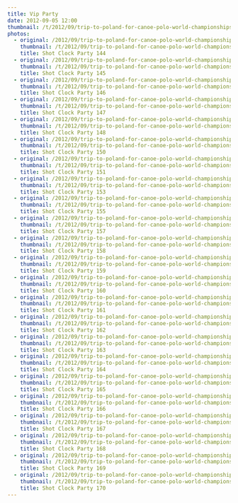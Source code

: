 ```yaml
---
title: Vip Party
date: 2012-09-05 12:00
thumbnail: /t/2012/09/trip-to-poland-for-canoe-polo-world-championships/world-championships/opening-ceremony/vip-party/shot-clock-party-144.jpg
photos:
  - original: /2012/09/trip-to-poland-for-canoe-polo-world-championships/world-championships/opening-ceremony/vip-party/shot-clock-party-144.jpg
    thumbnail: /t/2012/09/trip-to-poland-for-canoe-polo-world-championships/world-championships/opening-ceremony/vip-party/shot-clock-party-144.jpg
    title: Shot Clock Party 144
  - original: /2012/09/trip-to-poland-for-canoe-polo-world-championships/world-championships/opening-ceremony/vip-party/shot-clock-party-145.jpg
    thumbnail: /t/2012/09/trip-to-poland-for-canoe-polo-world-championships/world-championships/opening-ceremony/vip-party/shot-clock-party-145.jpg
    title: Shot Clock Party 145
  - original: /2012/09/trip-to-poland-for-canoe-polo-world-championships/world-championships/opening-ceremony/vip-party/shot-clock-party-146.jpg
    thumbnail: /t/2012/09/trip-to-poland-for-canoe-polo-world-championships/world-championships/opening-ceremony/vip-party/shot-clock-party-146.jpg
    title: Shot Clock Party 146
  - original: /2012/09/trip-to-poland-for-canoe-polo-world-championships/world-championships/opening-ceremony/vip-party/shot-clock-party-147.jpg
    thumbnail: /t/2012/09/trip-to-poland-for-canoe-polo-world-championships/world-championships/opening-ceremony/vip-party/shot-clock-party-147.jpg
    title: Shot Clock Party 147
  - original: /2012/09/trip-to-poland-for-canoe-polo-world-championships/world-championships/opening-ceremony/vip-party/shot-clock-party-148.jpg
    thumbnail: /t/2012/09/trip-to-poland-for-canoe-polo-world-championships/world-championships/opening-ceremony/vip-party/shot-clock-party-148.jpg
    title: Shot Clock Party 148
  - original: /2012/09/trip-to-poland-for-canoe-polo-world-championships/world-championships/opening-ceremony/vip-party/shot-clock-party-150.jpg
    thumbnail: /t/2012/09/trip-to-poland-for-canoe-polo-world-championships/world-championships/opening-ceremony/vip-party/shot-clock-party-150.jpg
    title: Shot Clock Party 150
  - original: /2012/09/trip-to-poland-for-canoe-polo-world-championships/world-championships/opening-ceremony/vip-party/shot-clock-party-151.jpg
    thumbnail: /t/2012/09/trip-to-poland-for-canoe-polo-world-championships/world-championships/opening-ceremony/vip-party/shot-clock-party-151.jpg
    title: Shot Clock Party 151
  - original: /2012/09/trip-to-poland-for-canoe-polo-world-championships/world-championships/opening-ceremony/vip-party/shot-clock-party-153.jpg
    thumbnail: /t/2012/09/trip-to-poland-for-canoe-polo-world-championships/world-championships/opening-ceremony/vip-party/shot-clock-party-153.jpg
    title: Shot Clock Party 153
  - original: /2012/09/trip-to-poland-for-canoe-polo-world-championships/world-championships/opening-ceremony/vip-party/shot-clock-party-155.jpg
    thumbnail: /t/2012/09/trip-to-poland-for-canoe-polo-world-championships/world-championships/opening-ceremony/vip-party/shot-clock-party-155.jpg
    title: Shot Clock Party 155
  - original: /2012/09/trip-to-poland-for-canoe-polo-world-championships/world-championships/opening-ceremony/vip-party/shot-clock-party-157.jpg
    thumbnail: /t/2012/09/trip-to-poland-for-canoe-polo-world-championships/world-championships/opening-ceremony/vip-party/shot-clock-party-157.jpg
    title: Shot Clock Party 157
  - original: /2012/09/trip-to-poland-for-canoe-polo-world-championships/world-championships/opening-ceremony/vip-party/shot-clock-party-158.jpg
    thumbnail: /t/2012/09/trip-to-poland-for-canoe-polo-world-championships/world-championships/opening-ceremony/vip-party/shot-clock-party-158.jpg
    title: Shot Clock Party 158
  - original: /2012/09/trip-to-poland-for-canoe-polo-world-championships/world-championships/opening-ceremony/vip-party/shot-clock-party-159.jpg
    thumbnail: /t/2012/09/trip-to-poland-for-canoe-polo-world-championships/world-championships/opening-ceremony/vip-party/shot-clock-party-159.jpg
    title: Shot Clock Party 159
  - original: /2012/09/trip-to-poland-for-canoe-polo-world-championships/world-championships/opening-ceremony/vip-party/shot-clock-party-160.jpg
    thumbnail: /t/2012/09/trip-to-poland-for-canoe-polo-world-championships/world-championships/opening-ceremony/vip-party/shot-clock-party-160.jpg
    title: Shot Clock Party 160
  - original: /2012/09/trip-to-poland-for-canoe-polo-world-championships/world-championships/opening-ceremony/vip-party/shot-clock-party-161.jpg
    thumbnail: /t/2012/09/trip-to-poland-for-canoe-polo-world-championships/world-championships/opening-ceremony/vip-party/shot-clock-party-161.jpg
    title: Shot Clock Party 161
  - original: /2012/09/trip-to-poland-for-canoe-polo-world-championships/world-championships/opening-ceremony/vip-party/shot-clock-party-162.jpg
    thumbnail: /t/2012/09/trip-to-poland-for-canoe-polo-world-championships/world-championships/opening-ceremony/vip-party/shot-clock-party-162.jpg
    title: Shot Clock Party 162
  - original: /2012/09/trip-to-poland-for-canoe-polo-world-championships/world-championships/opening-ceremony/vip-party/shot-clock-party-163.jpg
    thumbnail: /t/2012/09/trip-to-poland-for-canoe-polo-world-championships/world-championships/opening-ceremony/vip-party/shot-clock-party-163.jpg
    title: Shot Clock Party 163
  - original: /2012/09/trip-to-poland-for-canoe-polo-world-championships/world-championships/opening-ceremony/vip-party/shot-clock-party-164.jpg
    thumbnail: /t/2012/09/trip-to-poland-for-canoe-polo-world-championships/world-championships/opening-ceremony/vip-party/shot-clock-party-164.jpg
    title: Shot Clock Party 164
  - original: /2012/09/trip-to-poland-for-canoe-polo-world-championships/world-championships/opening-ceremony/vip-party/shot-clock-party-165.jpg
    thumbnail: /t/2012/09/trip-to-poland-for-canoe-polo-world-championships/world-championships/opening-ceremony/vip-party/shot-clock-party-165.jpg
    title: Shot Clock Party 165
  - original: /2012/09/trip-to-poland-for-canoe-polo-world-championships/world-championships/opening-ceremony/vip-party/shot-clock-party-166.jpg
    thumbnail: /t/2012/09/trip-to-poland-for-canoe-polo-world-championships/world-championships/opening-ceremony/vip-party/shot-clock-party-166.jpg
    title: Shot Clock Party 166
  - original: /2012/09/trip-to-poland-for-canoe-polo-world-championships/world-championships/opening-ceremony/vip-party/shot-clock-party-167.jpg
    thumbnail: /t/2012/09/trip-to-poland-for-canoe-polo-world-championships/world-championships/opening-ceremony/vip-party/shot-clock-party-167.jpg
    title: Shot Clock Party 167
  - original: /2012/09/trip-to-poland-for-canoe-polo-world-championships/world-championships/opening-ceremony/vip-party/shot-clock-party-168.jpg
    thumbnail: /t/2012/09/trip-to-poland-for-canoe-polo-world-championships/world-championships/opening-ceremony/vip-party/shot-clock-party-168.jpg
    title: Shot Clock Party 168
  - original: /2012/09/trip-to-poland-for-canoe-polo-world-championships/world-championships/opening-ceremony/vip-party/shot-clock-party-169.jpg
    thumbnail: /t/2012/09/trip-to-poland-for-canoe-polo-world-championships/world-championships/opening-ceremony/vip-party/shot-clock-party-169.jpg
    title: Shot Clock Party 169
  - original: /2012/09/trip-to-poland-for-canoe-polo-world-championships/world-championships/opening-ceremony/vip-party/shot-clock-party-170.jpg
    thumbnail: /t/2012/09/trip-to-poland-for-canoe-polo-world-championships/world-championships/opening-ceremony/vip-party/shot-clock-party-170.jpg
    title: Shot Clock Party 170
---
```

